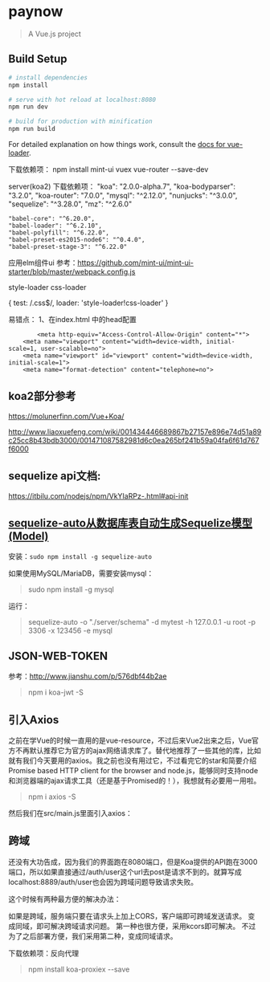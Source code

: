 # paynow

> A Vue.js project

## Build Setup

``` bash
# install dependencies
npm install

# serve with hot reload at localhost:8080
npm run dev

# build for production with minification
npm run build
```

For detailed explanation on how things work, consult the [docs for vue-loader](http://vuejs.github.io/vue-loader).


下载依赖项：
npm install mint-ui vuex vue-router --save-dev

server(koa2) 下载依赖项：
    "koa": "2.0.0-alpha.7",
    "koa-bodyparser": "3.2.0",
    "koa-router": "7.0.0",
    "mysql": "^2.12.0",
    "nunjucks": "^3.0.0",
    "sequelize": "^3.28.0",
    "mz": "^2.6.0"
    
    "babel-core": "^6.20.0",
    "babel-loader": "^6.2.10",
    "babel-polyfill": "^6.22.0",
    "babel-preset-es2015-node6": "^0.4.0",
    "babel-preset-stage-3": "^6.22.0"

应用elm组件ui
参考：https://github.com/mint-ui/mint-ui-starter/blob/master/webpack.config.js

style-loader css-loader

{
  test: /\.css$/,
  loader: 'style-loader!css-loader'
}


易错点：
1、在index.html 中的head配置
```
 		<meta http-equiv="Access-Control-Allow-Origin" content="*">
    <meta name="viewport" content="width=device-width, initial-scale=1, user-scalable=no">
    <meta name="viewport" id="viewport" content="width=device-width, initial-scale=1">
    <meta name="format-detection" content="telephone=no">
```

## koa2部分参考

https://molunerfinn.com/Vue+Koa/

http://www.liaoxuefeng.com/wiki/001434446689867b27157e896e74d51a89c25cc8b43bdb3000/001471087582981d6c0ea265bf241b59a04fa6f61d767f6000


## sequelize api文档:
  
https://itbilu.com/nodejs/npm/VkYIaRPz-.html#api-init

## [sequelize-auto从数据库表自动生成Sequelize模型(Model)](https://itbilu.com/nodejs/npm/41mRdls_Z.html)

安装：`sudo npm install -g sequelize-auto`

如果使用MySQL/MariaDB，需要安装mysql：

> sudo npm install -g mysql

运行：

> sequelize-auto -o "./server/schema" -d mytest -h 127.0.0.1 -u root -p 3306 -x 123456 -e mysql

## JSON-WEB-TOKEN

参考：http://www.jianshu.com/p/576dbf44b2ae

> npm i koa-jwt -S

## 引入Axios

之前在学Vue的时候一直用的是vue-resource，不过后来Vue2出来之后，Vue官方不再默认推荐它为官方的ajax网络请求库了。替代地推荐了一些其他的库，比如就有我们今天要用的axios。我之前也没有用过它，不过看完它的star和简要介绍Promise based HTTP client for the browser and node.js，能够同时支持node和浏览器端的ajax请求工具（还是基于Promised的！），我想就有必要用一用啦。

> npm i axios -S

然后我们在src/main.js里面引入axios：


## 跨域

还没有大功告成，因为我们的界面跑在8080端口，但是Koa提供的API跑在3000端口，所以如果直接通过/auth/user这个url去post是请求不到的。就算写成localhost:8889/auth/user也会因为跨域问题导致请求失败。

这个时候有两种最方便的解决办法：

如果是跨域，服务端只要在请求头上加上CORS，客户端即可跨域发送请求。
变成同域，即可解决跨域请求问题。
第一种也很方便，采用kcors即可解决。
不过为了之后部署方便，我们采用第二种，变成同域请求。

下载依赖项：反向代理

> npm install koa-proxiex --save